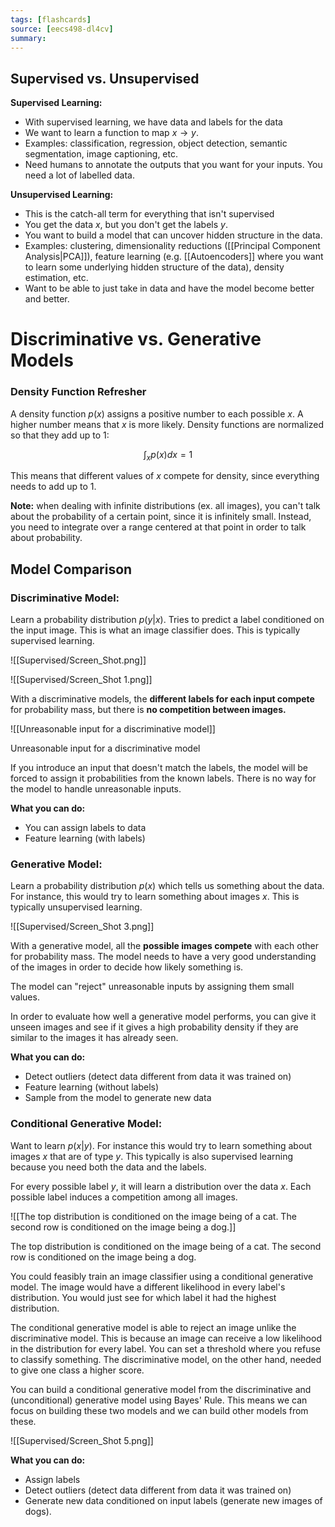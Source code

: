 ```yaml
---
tags: [flashcards]
source: [eecs498-dl4cv]
summary:
---
```

## Supervised vs. Unsupervised
**Supervised Learning:**
- With supervised learning, we have data and labels for the data
- We want to learn a function to map $x \rightarrow y$.
- Examples: classification, regression, object detection, semantic segmentation, image captioning, etc.
- Need humans to annotate the outputs that you want for your inputs. You need a lot of labelled data.

**Unsupervised Learning:**
- This is the catch-all term for everything that isn't supervised
- You get the data $x$, but you don't get the labels $y$.
- You want to build a model that can uncover hidden structure in the data.
- Examples: clustering, dimensionality reductions ([[Principal Component Analysis|PCA]]), feature learning (e.g. [[Autoencoders]] where you want to learn some underlying hidden structure of the data), density estimation, etc.
- Want to be able to just take in data and have the model become better and better.

# Discriminative vs. Generative Models
### Density Function Refresher
A density function $p(x)$ assigns a positive number to each possible $x$. A higher number means that $x$ is more likely. Density functions are normalized so that they add up to 1:

$$
\int_x p(x)dx = 1
$$

This means that different values of $x$ compete for density, since everything needs to add up to 1.

**Note:** when dealing with infinite distributions (ex. all images), you can't talk about the probability of a certain point, since it is infinitely small. Instead, you need to integrate over a range centered at that point in order to talk about probability.

## Model Comparison
### **Discriminative Model:**
Learn a probability distribution $p(y|x)$. Tries to predict a label conditioned on the input image. This is what an image classifier does. This is typically supervised learning.

![[Supervised/Screen_Shot.png]]

![[Supervised/Screen_Shot 1.png]]

With a discriminative models, the **different labels for each input compete** for probability mass, but there is **no competition between images.**

![[Unreasonable input for a discriminative model]]

Unreasonable input for a discriminative model

If you introduce an input that doesn't match the labels, the model will be forced to assign it probabilities from the known labels. There is no way for the model to handle unreasonable inputs.

**What you can do:**

- You can assign labels to data
- Feature learning (with labels)

### **Generative Model:**

Learn a probability distribution $p(x)$ which tells us something about the data. For instance, this would try to learn something about images $x$. This is typically unsupervised learning.

![[Supervised/Screen_Shot 3.png]]

With a generative model, all the **possible images compete** with each other for probability mass. The model needs to have a very good understanding of the images in order to decide how likely something is.

The model can "reject" unreasonable inputs by assigning them small values.

In order to evaluate how well a generative model performs, you can give it unseen images and see if it gives a high probability density if they are similar to the images it has already seen.

**What you can do:**

- Detect outliers (detect data different from data it was trained on)
- Feature learning (without labels)
- Sample from the model to generate new data

### **Conditional Generative Model:**

Want to learn $p(x|y)$. For instance this would try to learn something about images $x$ that are of type $y$. This typically is also supervised learning because you need both the data and the labels.

For every possible label $y$, it will learn a distribution over the data $x$. Each possible label induces a competition among all images.

![[The top distribution is conditioned on the image being of a cat. The second row is conditioned on the image being a dog.]]

The top distribution is conditioned on the image being of a cat. The second row is conditioned on the image being a dog.

You could feasibly train an image classifier using a conditional generative model. The image would have a different likelihood in every label's distribution. You would just see for which label it had the highest distribution.

The conditional generative model is able to reject an image unlike the discriminative model. This is because an image can receive a low likelihood in the distribution for every label. You can set a threshold where you refuse to classify something. The discriminative model, on the other hand, needed to give one class a higher score. 

You can build a conditional generative model from the discriminative and (unconditional) generative model using Bayes' Rule. This means we can focus on building these two models and we can build other models from these.

![[Supervised/Screen_Shot 5.png]]

**What you can do:**

- Assign labels
- Detect outliers (detect data different from data it was trained on)
- Generate new data conditioned on input labels (generate new images of dogs).